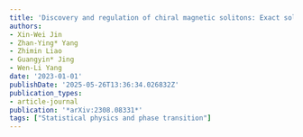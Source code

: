 ```yaml
---
title: 'Discovery and regulation of chiral magnetic solitons: Exact solution from Landau-Lifshitz-Gilbert equation'
authors:
- Xin-Wei Jin
- Zhan-Ying* Yang
- Zhimin Liao
- Guangyin* Jing
- Wen-Li Yang
date: '2023-01-01'
publishDate: '2025-05-26T13:36:34.026832Z'
publication_types:
- article-journal
publication: '*arXiv:2308.08331*'
tags: ["Statistical physics and phase transition"]
---
```

